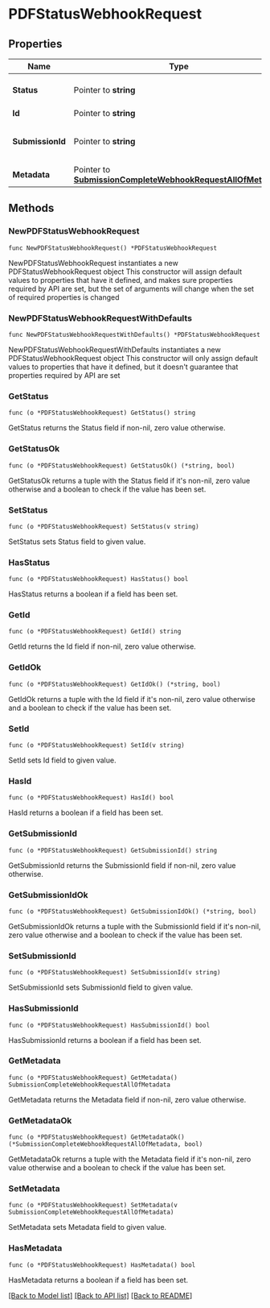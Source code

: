 # PDFStatusWebhookRequest

## Properties

Name | Type | Description | Notes
------------ | ------------- | ------------- | -------------
**Status** | Pointer to **string** | The requesting Pdf status | [optional] 
**Id** | Pointer to **string** | the PDF ID | [optional] 
**SubmissionId** | Pointer to **string** | the associated submission ID | [optional] 
**Metadata** | Pointer to [**SubmissionCompleteWebhookRequestAllOfMetadata**](SubmissionCompleteWebhookRequestAllOfMetadata.md) |  | [optional] 

## Methods

### NewPDFStatusWebhookRequest

`func NewPDFStatusWebhookRequest() *PDFStatusWebhookRequest`

NewPDFStatusWebhookRequest instantiates a new PDFStatusWebhookRequest object
This constructor will assign default values to properties that have it defined,
and makes sure properties required by API are set, but the set of arguments
will change when the set of required properties is changed

### NewPDFStatusWebhookRequestWithDefaults

`func NewPDFStatusWebhookRequestWithDefaults() *PDFStatusWebhookRequest`

NewPDFStatusWebhookRequestWithDefaults instantiates a new PDFStatusWebhookRequest object
This constructor will only assign default values to properties that have it defined,
but it doesn't guarantee that properties required by API are set

### GetStatus

`func (o *PDFStatusWebhookRequest) GetStatus() string`

GetStatus returns the Status field if non-nil, zero value otherwise.

### GetStatusOk

`func (o *PDFStatusWebhookRequest) GetStatusOk() (*string, bool)`

GetStatusOk returns a tuple with the Status field if it's non-nil, zero value otherwise
and a boolean to check if the value has been set.

### SetStatus

`func (o *PDFStatusWebhookRequest) SetStatus(v string)`

SetStatus sets Status field to given value.

### HasStatus

`func (o *PDFStatusWebhookRequest) HasStatus() bool`

HasStatus returns a boolean if a field has been set.

### GetId

`func (o *PDFStatusWebhookRequest) GetId() string`

GetId returns the Id field if non-nil, zero value otherwise.

### GetIdOk

`func (o *PDFStatusWebhookRequest) GetIdOk() (*string, bool)`

GetIdOk returns a tuple with the Id field if it's non-nil, zero value otherwise
and a boolean to check if the value has been set.

### SetId

`func (o *PDFStatusWebhookRequest) SetId(v string)`

SetId sets Id field to given value.

### HasId

`func (o *PDFStatusWebhookRequest) HasId() bool`

HasId returns a boolean if a field has been set.

### GetSubmissionId

`func (o *PDFStatusWebhookRequest) GetSubmissionId() string`

GetSubmissionId returns the SubmissionId field if non-nil, zero value otherwise.

### GetSubmissionIdOk

`func (o *PDFStatusWebhookRequest) GetSubmissionIdOk() (*string, bool)`

GetSubmissionIdOk returns a tuple with the SubmissionId field if it's non-nil, zero value otherwise
and a boolean to check if the value has been set.

### SetSubmissionId

`func (o *PDFStatusWebhookRequest) SetSubmissionId(v string)`

SetSubmissionId sets SubmissionId field to given value.

### HasSubmissionId

`func (o *PDFStatusWebhookRequest) HasSubmissionId() bool`

HasSubmissionId returns a boolean if a field has been set.

### GetMetadata

`func (o *PDFStatusWebhookRequest) GetMetadata() SubmissionCompleteWebhookRequestAllOfMetadata`

GetMetadata returns the Metadata field if non-nil, zero value otherwise.

### GetMetadataOk

`func (o *PDFStatusWebhookRequest) GetMetadataOk() (*SubmissionCompleteWebhookRequestAllOfMetadata, bool)`

GetMetadataOk returns a tuple with the Metadata field if it's non-nil, zero value otherwise
and a boolean to check if the value has been set.

### SetMetadata

`func (o *PDFStatusWebhookRequest) SetMetadata(v SubmissionCompleteWebhookRequestAllOfMetadata)`

SetMetadata sets Metadata field to given value.

### HasMetadata

`func (o *PDFStatusWebhookRequest) HasMetadata() bool`

HasMetadata returns a boolean if a field has been set.


[[Back to Model list]](../README.md#documentation-for-models) [[Back to API list]](../README.md#documentation-for-api-endpoints) [[Back to README]](../README.md)


